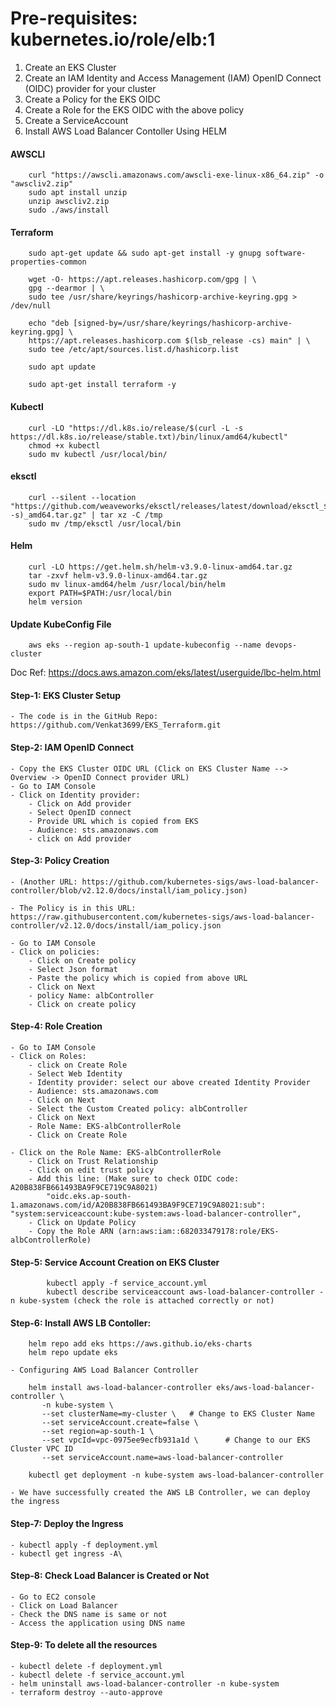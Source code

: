 Pre-requisites:																		kubernetes.io/role/elb:1
==============
1. Create an EKS Cluster
2. Create an IAM Identity and Access Management (IAM) OpenID Connect (OIDC) provider for your cluster
3. Create a Policy for the EKS OIDC
4. Create a Role for the EKS OIDC with the above policy
5. Create a ServiceAccount 
6. Install AWS Load Balancer Contoller Using HELM


#### AWSCLI
```
    curl "https://awscli.amazonaws.com/awscli-exe-linux-x86_64.zip" -o "awscliv2.zip"
    sudo apt install unzip
    unzip awscliv2.zip
    sudo ./aws/install
```

#### Terraform
```
    sudo apt-get update && sudo apt-get install -y gnupg software-properties-common

    wget -O- https://apt.releases.hashicorp.com/gpg | \
    gpg --dearmor | \
    sudo tee /usr/share/keyrings/hashicorp-archive-keyring.gpg > /dev/null

    echo "deb [signed-by=/usr/share/keyrings/hashicorp-archive-keyring.gpg] \
    https://apt.releases.hashicorp.com $(lsb_release -cs) main" | \
    sudo tee /etc/apt/sources.list.d/hashicorp.list

    sudo apt update

    sudo apt-get install terraform -y

```

#### Kubectl
```
    curl -LO "https://dl.k8s.io/release/$(curl -L -s https://dl.k8s.io/release/stable.txt)/bin/linux/amd64/kubectl"
    chmod +x kubectl
    sudo mv kubectl /usr/local/bin/
```

#### eksctl
```
    curl --silent --location "https://github.com/weaveworks/eksctl/releases/latest/download/eksctl_$(uname -s)_amd64.tar.gz" | tar xz -C /tmp
    sudo mv /tmp/eksctl /usr/local/bin
```

#### Helm
```
	curl -LO https://get.helm.sh/helm-v3.9.0-linux-amd64.tar.gz
	tar -zxvf helm-v3.9.0-linux-amd64.tar.gz
	sudo mv linux-amd64/helm /usr/local/bin/helm
	export PATH=$PATH:/usr/local/bin
	helm version
```

#### Update KubeConfig File
```
    aws eks --region ap-south-1 update-kubeconfig --name devops-cluster
```
	
Doc Ref: https://docs.aws.amazon.com/eks/latest/userguide/lbc-helm.html

#### Step-1: EKS Cluster Setup
	- The code is in the GitHub Repo: https://github.com/Venkat3699/EKS_Terraform.git
	
#### Step-2: IAM OpenID Connect	
	- Copy the EKS Cluster OIDC URL (Click on EKS Cluster Name --> Overview -> OpenID Connect provider URL)
	- Go to IAM Console
	- Click on Identity provider:
		- Click on Add provider	
		- Select OpenID connect 
		- Provide URL which is copied from EKS 
		- Audience: sts.amazonaws.com
		- click on Add provider
	
#### Step-3: Policy Creation		
	- (Another URL: https://github.com/kubernetes-sigs/aws-load-balancer-controller/blob/v2.12.0/docs/install/iam_policy.json)

	- The Policy is in this URL: https://raw.githubusercontent.com/kubernetes-sigs/aws-load-balancer-controller/v2.12.0/docs/install/iam_policy.json

	- Go to IAM Console
	- Click on policies:
		- Click on Create policy
		- Select Json format
		- Paste the policy which is copied from above URL
		- Click on Next
		- policy Name: albController
		- Click on create policy
		
#### Step-4: Role Creation
	- Go to IAM Console
	- Click on Roles:
		- click on Create Role
		- Select Web Identity
		- Identity provider: select our above created Identity Provider
		- Audience: sts.amazonaws.com
		- Click on Next
		- Select the Custom Created policy: albController
		- Click on Next
		- Role Name: EKS-albControllerRole
		- Click on Create Role
		
	- Click on the Role Name: EKS-albControllerRole
		- Click on Trust Relationship
		- Click on edit trust policy
		- Add this line: (Make sure to check OIDC code: A20B838FB661493BA9F9CE719C9A8021)
			"oidc.eks.ap-south-1.amazonaws.com/id/A20B838FB661493BA9F9CE719C9A8021:sub": "system:serviceaccount:kube-system:aws-load-balancer-controller",
		- Click on Update Policy
		- Copy the Role ARN (arn:aws:iam::682033479178:role/EKS-albControllerRole)

#### Step-5: Service Account Creation on EKS Cluster
```
		kubectl apply -f service_account.yml
		kubectl describe serviceaccount aws-load-balancer-controller -n kube-system (check the role is attached correctly or not)
```		
#### Step-6: Install AWS LB Contoller:
```
	helm repo add eks https://aws.github.io/eks-charts
	helm repo update eks
```
	- Configuring AWS Load Balancer Controller
```
	helm install aws-load-balancer-controller eks/aws-load-balancer-controller \
	   -n kube-system \
	   --set clusterName=my-cluster \	# Change to EKS Cluster Name
	   --set serviceAccount.create=false \
	   --set region=ap-south-1 \
	   --set vpcId=vpc-0975ee9ecfb931a1d \ 		# Change to our EKS Cluster VPC ID
	   --set serviceAccount.name=aws-load-balancer-controller
```
```	   
	kubectl get deployment -n kube-system aws-load-balancer-controller
```	
	- We have successfully created the AWS LB Controller, we can deploy the ingress 
	
#### Step-7: Deploy the Ingress 
	- kubectl apply -f deployment.yml		  
	- kubectl get ingress -A\
	
#### Step-8: Check Load Balancer is Created or Not
	- Go to EC2 console
	- Click on Load Balancer
	- Check the DNS name is same or not
	- Access the application using DNS name
	
#### Step-9: To delete all the resources
	- kubectl delete -f deployment.yml
	- kubectl delete -f service_account.yml
	- helm uninstall aws-load-balancer-controller -n kube-system
	- terraform destroy --auto-approve